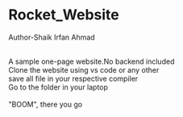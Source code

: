 # Rocket_Website
Author-Shaik Irfan Ahmad
<br>
<br>

A sample one-page website.No backend included
<br>
Clone the website using vs code or any other
<br>
save all file in your respective compiler
<br>
Go to the folder in your laptop
<br>
<br>
"BOOM", there you go
